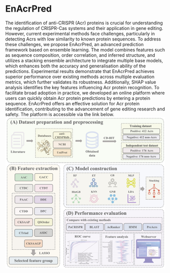 # EnAcrPred
The identification of anti-CRISPR (Acr) proteins is crucial for understanding the regulation of CRISPR-Cas systems and their application in gene editing. However, current experimental methods face challenges, particularly in detecting Acrs with low similarity to known protein sequences. To address these challenges, we propose EnAcrPred, an advanced prediction framework based on ensemble learning. The model combines features such as sequence composition, order correlation, and inferred structure, and utilizes a stacking ensemble architecture to integrate multiple base models, which enhances both the accuracy and generalisation ability of the predictions. Experimental results demonstrate that EnAcrPred achieves superior performance over existing methods across multiple evaluation metrics, which further validates its robustness. Additionally, SHAP value analysis identifies the key features influencing Acr protein recognition. To facilitate broad adoption in practice, we developed an online platform where users can quickly obtain Acr protein predictions by entering a protein sequence. EnAcrPred offers an effective solution for Acr protein identification, contributing to the advancement of gene editing research and safety. The platform is accessible via the link below.
![Workflow](workflow.png)
